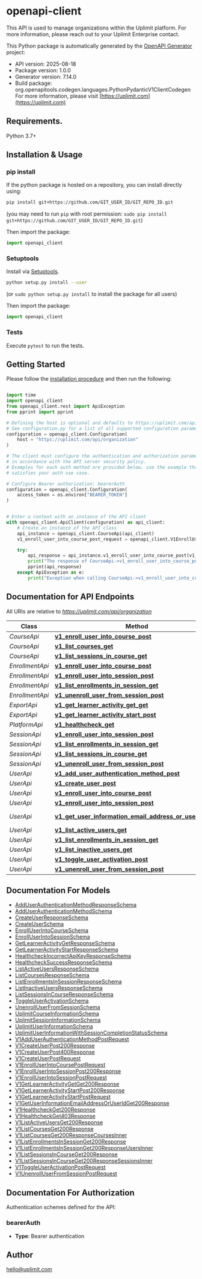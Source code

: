 # openapi-client
This API is used to manage organizations within the Uplimit platform. For more information, please reach out to your Uplimit Enterprise contact.

This Python package is automatically generated by the [OpenAPI Generator](https://openapi-generator.tech) project:

- API version: 2025-08-18
- Package version: 1.0.0
- Generator version: 7.14.0
- Build package: org.openapitools.codegen.languages.PythonPydanticV1ClientCodegen
For more information, please visit [https://uplimit.com](https://uplimit.com)

## Requirements.

Python 3.7+

## Installation & Usage
### pip install

If the python package is hosted on a repository, you can install directly using:

```sh
pip install git+https://github.com/GIT_USER_ID/GIT_REPO_ID.git
```
(you may need to run `pip` with root permission: `sudo pip install git+https://github.com/GIT_USER_ID/GIT_REPO_ID.git`)

Then import the package:
```python
import openapi_client
```

### Setuptools

Install via [Setuptools](http://pypi.python.org/pypi/setuptools).

```sh
python setup.py install --user
```
(or `sudo python setup.py install` to install the package for all users)

Then import the package:
```python
import openapi_client
```

### Tests

Execute `pytest` to run the tests.

## Getting Started

Please follow the [installation procedure](#installation--usage) and then run the following:

```python

import time
import openapi_client
from openapi_client.rest import ApiException
from pprint import pprint

# Defining the host is optional and defaults to https://uplimit.com/api/organization
# See configuration.py for a list of all supported configuration parameters.
configuration = openapi_client.Configuration(
    host = "https://uplimit.com/api/organization"
)

# The client must configure the authentication and authorization parameters
# in accordance with the API server security policy.
# Examples for each auth method are provided below, use the example that
# satisfies your auth use case.

# Configure Bearer authorization: bearerAuth
configuration = openapi_client.Configuration(
    access_token = os.environ["BEARER_TOKEN"]
)


# Enter a context with an instance of the API client
with openapi_client.ApiClient(configuration) as api_client:
    # Create an instance of the API class
    api_instance = openapi_client.CourseApi(api_client)
    v1_enroll_user_into_course_post_request = openapi_client.V1EnrollUserIntoCoursePostRequest() # V1EnrollUserIntoCoursePostRequest |  (optional)

    try:
        api_response = api_instance.v1_enroll_user_into_course_post(v1_enroll_user_into_course_post_request=v1_enroll_user_into_course_post_request)
        print("The response of CourseApi->v1_enroll_user_into_course_post:\n")
        pprint(api_response)
    except ApiException as e:
        print("Exception when calling CourseApi->v1_enroll_user_into_course_post: %s\n" % e)

```

## Documentation for API Endpoints

All URIs are relative to *https://uplimit.com/api/organization*

Class | Method | HTTP request | Description
------------ | ------------- | ------------- | -------------
*CourseApi* | [**v1_enroll_user_into_course_post**](docs/CourseApi.md#v1_enroll_user_into_course_post) | **POST** /v1/EnrollUserIntoCourse | 
*CourseApi* | [**v1_list_courses_get**](docs/CourseApi.md#v1_list_courses_get) | **GET** /v1/ListCourses | 
*CourseApi* | [**v1_list_sessions_in_course_get**](docs/CourseApi.md#v1_list_sessions_in_course_get) | **GET** /v1/ListSessionsInCourse | 
*EnrollmentApi* | [**v1_enroll_user_into_course_post**](docs/EnrollmentApi.md#v1_enroll_user_into_course_post) | **POST** /v1/EnrollUserIntoCourse | 
*EnrollmentApi* | [**v1_enroll_user_into_session_post**](docs/EnrollmentApi.md#v1_enroll_user_into_session_post) | **POST** /v1/EnrollUserIntoSession | 
*EnrollmentApi* | [**v1_list_enrollments_in_session_get**](docs/EnrollmentApi.md#v1_list_enrollments_in_session_get) | **GET** /v1/ListEnrollmentsInSession | 
*EnrollmentApi* | [**v1_unenroll_user_from_session_post**](docs/EnrollmentApi.md#v1_unenroll_user_from_session_post) | **POST** /v1/UnenrollUserFromSession | 
*ExportApi* | [**v1_get_learner_activity_get_get**](docs/ExportApi.md#v1_get_learner_activity_get_get) | **GET** /v1/GetLearnerActivity/get | 
*ExportApi* | [**v1_get_learner_activity_start_post**](docs/ExportApi.md#v1_get_learner_activity_start_post) | **POST** /v1/GetLearnerActivity/start | 
*PlatformApi* | [**v1_healthcheck_get**](docs/PlatformApi.md#v1_healthcheck_get) | **GET** /v1/Healthcheck | 
*SessionApi* | [**v1_enroll_user_into_session_post**](docs/SessionApi.md#v1_enroll_user_into_session_post) | **POST** /v1/EnrollUserIntoSession | 
*SessionApi* | [**v1_list_enrollments_in_session_get**](docs/SessionApi.md#v1_list_enrollments_in_session_get) | **GET** /v1/ListEnrollmentsInSession | 
*SessionApi* | [**v1_list_sessions_in_course_get**](docs/SessionApi.md#v1_list_sessions_in_course_get) | **GET** /v1/ListSessionsInCourse | 
*SessionApi* | [**v1_unenroll_user_from_session_post**](docs/SessionApi.md#v1_unenroll_user_from_session_post) | **POST** /v1/UnenrollUserFromSession | 
*UserApi* | [**v1_add_user_authentication_method_post**](docs/UserApi.md#v1_add_user_authentication_method_post) | **POST** /v1/AddUserAuthenticationMethod | 
*UserApi* | [**v1_create_user_post**](docs/UserApi.md#v1_create_user_post) | **POST** /v1/CreateUser | 
*UserApi* | [**v1_enroll_user_into_course_post**](docs/UserApi.md#v1_enroll_user_into_course_post) | **POST** /v1/EnrollUserIntoCourse | 
*UserApi* | [**v1_enroll_user_into_session_post**](docs/UserApi.md#v1_enroll_user_into_session_post) | **POST** /v1/EnrollUserIntoSession | 
*UserApi* | [**v1_get_user_information_email_address_or_user_id_get**](docs/UserApi.md#v1_get_user_information_email_address_or_user_id_get) | **GET** /v1/GetUserInformation/{emailAddressOrUserId} | 
*UserApi* | [**v1_list_active_users_get**](docs/UserApi.md#v1_list_active_users_get) | **GET** /v1/ListActiveUsers | 
*UserApi* | [**v1_list_enrollments_in_session_get**](docs/UserApi.md#v1_list_enrollments_in_session_get) | **GET** /v1/ListEnrollmentsInSession | 
*UserApi* | [**v1_list_inactive_users_get**](docs/UserApi.md#v1_list_inactive_users_get) | **GET** /v1/ListInactiveUsers | 
*UserApi* | [**v1_toggle_user_activation_post**](docs/UserApi.md#v1_toggle_user_activation_post) | **POST** /v1/ToggleUserActivation | 
*UserApi* | [**v1_unenroll_user_from_session_post**](docs/UserApi.md#v1_unenroll_user_from_session_post) | **POST** /v1/UnenrollUserFromSession | 


## Documentation For Models

 - [AddUserAuthenticationMethodResponseSchema](docs/AddUserAuthenticationMethodResponseSchema.md)
 - [AddUserAuthenticationMethodSchema](docs/AddUserAuthenticationMethodSchema.md)
 - [CreateUserResponseSchema](docs/CreateUserResponseSchema.md)
 - [CreateUserSchema](docs/CreateUserSchema.md)
 - [EnrollUserIntoCourseSchema](docs/EnrollUserIntoCourseSchema.md)
 - [EnrollUserIntoSessionSchema](docs/EnrollUserIntoSessionSchema.md)
 - [GetLearnerActivityGetResponseSchema](docs/GetLearnerActivityGetResponseSchema.md)
 - [GetLearnerActivityStartResponseSchema](docs/GetLearnerActivityStartResponseSchema.md)
 - [HealthcheckIncorrectApiKeyResponseSchema](docs/HealthcheckIncorrectApiKeyResponseSchema.md)
 - [HealthcheckSuccessResponseSchema](docs/HealthcheckSuccessResponseSchema.md)
 - [ListActiveUsersResponseSchema](docs/ListActiveUsersResponseSchema.md)
 - [ListCoursesResponseSchema](docs/ListCoursesResponseSchema.md)
 - [ListEnrollmentsInSessionResponseSchema](docs/ListEnrollmentsInSessionResponseSchema.md)
 - [ListInactiveUsersResponseSchema](docs/ListInactiveUsersResponseSchema.md)
 - [ListSessionsInCourseResponseSchema](docs/ListSessionsInCourseResponseSchema.md)
 - [ToggleUserActivationSchema](docs/ToggleUserActivationSchema.md)
 - [UnenrollUserFromSessionSchema](docs/UnenrollUserFromSessionSchema.md)
 - [UplimitCourseInformationSchema](docs/UplimitCourseInformationSchema.md)
 - [UplimitSessionInformationSchema](docs/UplimitSessionInformationSchema.md)
 - [UplimitUserInformationSchema](docs/UplimitUserInformationSchema.md)
 - [UplimitUserInformationWithSessionCompletionStatusSchema](docs/UplimitUserInformationWithSessionCompletionStatusSchema.md)
 - [V1AddUserAuthenticationMethodPostRequest](docs/V1AddUserAuthenticationMethodPostRequest.md)
 - [V1CreateUserPost200Response](docs/V1CreateUserPost200Response.md)
 - [V1CreateUserPost400Response](docs/V1CreateUserPost400Response.md)
 - [V1CreateUserPostRequest](docs/V1CreateUserPostRequest.md)
 - [V1EnrollUserIntoCoursePostRequest](docs/V1EnrollUserIntoCoursePostRequest.md)
 - [V1EnrollUserIntoSessionPost200Response](docs/V1EnrollUserIntoSessionPost200Response.md)
 - [V1EnrollUserIntoSessionPostRequest](docs/V1EnrollUserIntoSessionPostRequest.md)
 - [V1GetLearnerActivityGetGet200Response](docs/V1GetLearnerActivityGetGet200Response.md)
 - [V1GetLearnerActivityStartPost200Response](docs/V1GetLearnerActivityStartPost200Response.md)
 - [V1GetLearnerActivityStartPostRequest](docs/V1GetLearnerActivityStartPostRequest.md)
 - [V1GetUserInformationEmailAddressOrUserIdGet200Response](docs/V1GetUserInformationEmailAddressOrUserIdGet200Response.md)
 - [V1HealthcheckGet200Response](docs/V1HealthcheckGet200Response.md)
 - [V1HealthcheckGet403Response](docs/V1HealthcheckGet403Response.md)
 - [V1ListActiveUsersGet200Response](docs/V1ListActiveUsersGet200Response.md)
 - [V1ListCoursesGet200Response](docs/V1ListCoursesGet200Response.md)
 - [V1ListCoursesGet200ResponseCoursesInner](docs/V1ListCoursesGet200ResponseCoursesInner.md)
 - [V1ListEnrollmentsInSessionGet200Response](docs/V1ListEnrollmentsInSessionGet200Response.md)
 - [V1ListEnrollmentsInSessionGet200ResponseUsersInner](docs/V1ListEnrollmentsInSessionGet200ResponseUsersInner.md)
 - [V1ListSessionsInCourseGet200Response](docs/V1ListSessionsInCourseGet200Response.md)
 - [V1ListSessionsInCourseGet200ResponseSessionsInner](docs/V1ListSessionsInCourseGet200ResponseSessionsInner.md)
 - [V1ToggleUserActivationPostRequest](docs/V1ToggleUserActivationPostRequest.md)
 - [V1UnenrollUserFromSessionPostRequest](docs/V1UnenrollUserFromSessionPostRequest.md)


<a id="documentation-for-authorization"></a>
## Documentation For Authorization


Authentication schemes defined for the API:
<a id="bearerAuth"></a>
### bearerAuth

- **Type**: Bearer authentication


## Author

hello@uplimit.com


